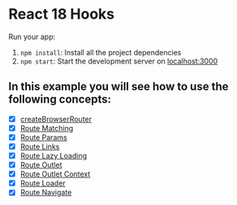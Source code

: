 <h1>
  React 18 Hooks
</h1>

Run your app:

1. `npm install`: Install all the project dependencies
2. `npm start`: Start the development server on [localhost:3000](http://localhost:3000)

<h2>
  In this example you will see how to use the following concepts:
</h2>

- [x] [createBrowserRouter](https://reactrouter.com/en/6.15.0/routers/create-browser-router)
- [x] [Route Matching](https://reactrouter.com/en/6.15.0/hooks/use-match)
- [x] [Route Params](https://reactrouter.com/en/main/hooks/use-params)
- [x] [Route Links](https://reactrouter.com/en/main/components/link)
- [x] [Route Lazy Loading](https://reactrouter.com/en/6.15.0/route/lazy)
- [x] [Route Outlet](https://reactrouter.com/en/6.15.0/components/outlet)
- [x] [Route Outlet Context](https://reactrouter.com/en/6.15.0/hooks/use-outlet-context)
- [x] [Route Loader](https://reactrouter.com/en/6.15.0/hooks/use-loader-data)
- [x] [Route Navigate](https://reactrouter.com/en/6.15.0/hooks/use-navigate)
